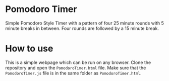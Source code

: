 # Pomodoro Timer
Simple Pomodoro Style Timer with a pattern of four 25 minute rounds with 5 minute breaks in between. Four rounds are followed by a 15 minute break.

# How to use
This is a simple webpage which can be run on any browser. Clone the repository and open the `PomodoroTimer.html` file. Make sure that the `PomodoroTimer.js` file is in the same folder as `PomodoroTimer.html`.
